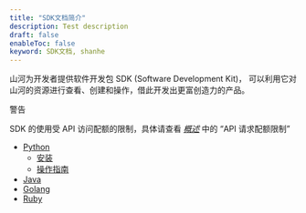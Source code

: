 ```yaml
---
title: "SDK文档简介"
description: Test description
draft: false
enableToc: false
keyword: SDK文档, shanhe
---
```




山河为开发者提供软件开发包 SDK (Software Development Kit)， 可以利用它对山河的资源进行查看、创建和操作，借此开发出更富创造力的产品。

警告

SDK 的使用受 API 访问配额的限制，具体请查看 [_概述_](../../../api/overview/) 中的 “API 请求配额限制”

*   [Python](../../python/)
    *   [安装](../../python/install/install/)
    *   [操作指南](../../python/manual/manual_guide/)
*   [Java](https://github.com/shanhe-nsccjn/shanhe-sdk-java)
*   [Golang](https://github.com/shanhe-nsccjn/shanhe-sdk-go)
*   [Ruby](https://github.com/shanhe-nsccjn/shanhe-sdk-ruby)